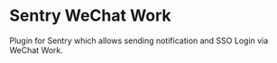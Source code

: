 # Sentry WeChat Work

Plugin for Sentry which allows sending notification and SSO Login via WeChat Work.
